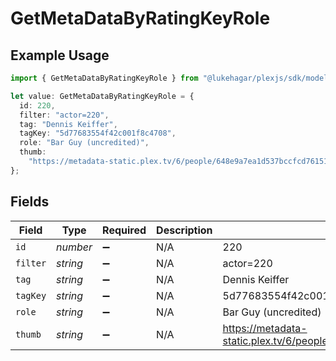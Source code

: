 # GetMetaDataByRatingKeyRole

## Example Usage

```typescript
import { GetMetaDataByRatingKeyRole } from "@lukehagar/plexjs/sdk/models/operations";

let value: GetMetaDataByRatingKeyRole = {
  id: 220,
  filter: "actor=220",
  tag: "Dennis Keiffer",
  tagKey: "5d77683554f42c001f8c4708",
  role: "Bar Guy (uncredited)",
  thumb:
    "https://metadata-static.plex.tv/6/people/648e9a7ea1d537bccfcd7615134b78ce.jpg",
};
```

## Fields

| Field                                                                         | Type                                                                          | Required                                                                      | Description                                                                   | Example                                                                       |
| ----------------------------------------------------------------------------- | ----------------------------------------------------------------------------- | ----------------------------------------------------------------------------- | ----------------------------------------------------------------------------- | ----------------------------------------------------------------------------- |
| `id`                                                                          | *number*                                                                      | :heavy_minus_sign:                                                            | N/A                                                                           | 220                                                                           |
| `filter`                                                                      | *string*                                                                      | :heavy_minus_sign:                                                            | N/A                                                                           | actor=220                                                                     |
| `tag`                                                                         | *string*                                                                      | :heavy_minus_sign:                                                            | N/A                                                                           | Dennis Keiffer                                                                |
| `tagKey`                                                                      | *string*                                                                      | :heavy_minus_sign:                                                            | N/A                                                                           | 5d77683554f42c001f8c4708                                                      |
| `role`                                                                        | *string*                                                                      | :heavy_minus_sign:                                                            | N/A                                                                           | Bar Guy (uncredited)                                                          |
| `thumb`                                                                       | *string*                                                                      | :heavy_minus_sign:                                                            | N/A                                                                           | https://metadata-static.plex.tv/6/people/648e9a7ea1d537bccfcd7615134b78ce.jpg |